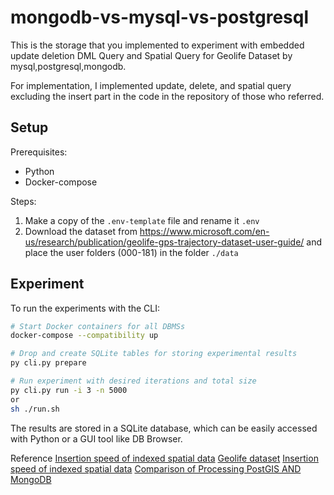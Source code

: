 # mongodb-vs-mysql-vs-postgresql
This is the storage that you implemented to experiment with embedded update deletion DML Query and Spatial Query for Geolife Dataset by mysql,postgresql,mongodb.

For implementation, I implemented update, delete, and spatial query excluding the insert part in the code in the repository of those who referred.

## Setup
Prerequisites:

- Python
- Docker-compose

Steps:

1. Make a copy of the `.env-template` file and rename it `.env`
2. Download the dataset from https://www.microsoft.com/en-us/research/publication/geolife-gps-trajectory-dataset-user-guide/ and place the user folders (000-181) in the folder `./data`

## Experiment

To run the experiments with the CLI:

```bash
# Start Docker containers for all DBMSs
docker-compose --compatibility up

# Drop and create SQLite tables for storing experimental results
py cli.py prepare

# Run experiment with desired iterations and total size 
py cli.py run -i 3 -n 5000
or
sh ./run.sh
```

The results are stored in a SQLite database, which can be easily accessed
with Python or a GUI tool like DB Browser.



Reference
[Insertion speed of indexed spatial data](https://github.com/LarsV123/it3010)
[Geolife dataset](https://www.microsoft.com/en-us/research/publication/geolife-gps-trajectory-dataset-user-guide/)
[Insertion speed of indexed spatial data](https://folk.idi.ntnu.no/baf/eremcis/2022/Group02.pdf)
[Comparison of Processing PostGIS AND MongoDB](https://edisciplinas.usp.br/pluginfile.php/5530294/mod_resource/content/1/BDAS19_DBAPML_online.pdf)
